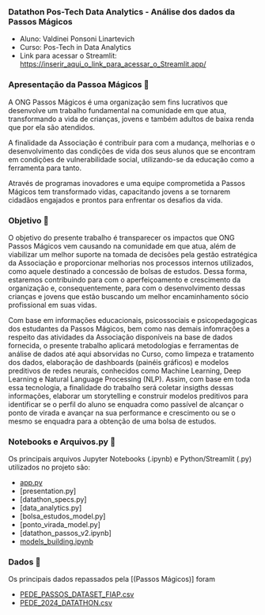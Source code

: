 ### Datathon Pos-Tech Data Analytics - Análise dos dados da Passos Mágicos

- Aluno: Valdinei Ponsoni Linartevich
- Curso: Pos-Tech in Data Analytics
- Link para acessar o Streamlit: https://inserir_aqui_o_link_para_acessar_o_Streamlit.app/

### Apresentação da Passoa Mágicos 📢

A ONG Passos Mágicos é uma organização sem fins lucrativos que desenvolve um trabalho fundamental na comunidade em que atua, transformando a vida de crianças, jovens e também adultos de baixa renda que por ela são atendidos.

A finalidade da Associação é contribuir para com a mudança, melhorias e o desenvolvimento das condições de vida dos seus alunos que se encontram em condições de vulnerabilidade social, utilizando-se da educação como a ferramenta para tanto.

Através de programas inovadores e uma equipe comprometida a Passos Mágicos tem transformado vidas, capacitando jovens a se tornarem cidadãos engajados e prontos para enfrentar os desafios da vida.


### Objetivo 🎯

O objetivo do presente trabalho é transparecer os impactos que ONG Passos Mágicos vem causando na comunidade em que atua, além de viabilizar um melhor suporte na tomada de decisões pela gestão estratégica da Associação e proporcionar melhorias nos processos internos utilizados, como aquele destinado a concessão de bolsas de estudos. Dessa forma, estaremos contribuindo para com o aperfeiçoamento e crescimento da organização e, consequentemente, para com o desenvolvimento dessas crianças e jovens que estão buscando um melhor encaminhamento sócio profissional em suas vidas.

Com base em informações educacionais, psicossociais e psicopedagogicas dos estudantes da Passos Mágicos, bem como nas demais infomrações a respeito das atividades da Associação disponíveis na base de dados fornecida, o presente trabalho aplicará metodologias e ferramentas de análise de dados até aqui absorvidas no Curso, como limpeza e tratamento dos dados, elaboração de dashboards (painéis gráficos) e modelos preditivos de redes neurais, conhecidos como Machine Learning, Deep Learning e Natural Language Processing (NLP). Assim, com base em toda essa tecnologia, a finalidade do trabalho será coletar insigths dessas informações, elaborar um storytelling e construir modelos preditivos para identificar se o perfil do aluno se enquadra como passível de alcançar o ponto de virada e avançar na sua performance e crescimento ou se o mesmo se enquadra para a obtenção de uma bolsa de estudos.

### Notebooks e Arquivos.py 📓

Os principais arquivos Jupyter Notebooks (.ipynb) e Python/Streamlit (.py) utilizados no projeto são:
- [app.py](https://github.com/ponsoni74.ipynb) 
- [presentation.py]
- [datathon_specs.py]
- [data_analytics.py]
- [bolsa_estudos_model.py]
- [ponto_virada_model.py]
- [datathon_passos_v2.ipynb]
- [models_building.ipynb](https://github.com/ponsoni74.ipynb)

### Dados 🎲

Os principais dados repassados pela [(Passos Mágicos)] foram
- [PEDE_PASSOS_DATASET_FIAP.csv ](https://passosmagicos.org.br/)
- [PEDE_2024_DATATHON.csv](https://passosmagicos.org.br/)


